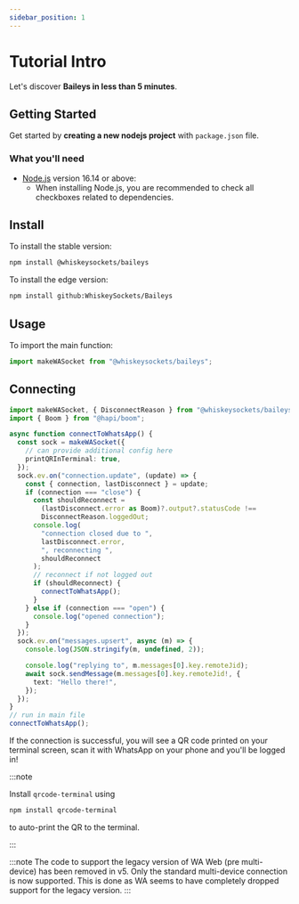 ```yaml
---
sidebar_position: 1
---
```


# Tutorial Intro

Let's discover **Baileys in less than 5 minutes**.

## Getting Started

Get started by **creating a new nodejs project** with `package.json` file.

### What you'll need

- [Node.js](https://nodejs.org/en/download/) version 16.14 or above:
  - When installing Node.js, you are recommended to check all checkboxes related to dependencies.

## Install

To install the stable version:

```bash npm2yarn
npm install @whiskeysockets/baileys
```

To install the edge version:

```bash npm2yarn
npm install github:WhiskeySockets/Baileys
```

## Usage

To import the main function:

```typescript
import makeWASocket from "@whiskeysockets/baileys";
```

## Connecting

```typescript
import makeWASocket, { DisconnectReason } from "@whiskeysockets/baileys";
import { Boom } from "@hapi/boom";

async function connectToWhatsApp() {
  const sock = makeWASocket({
    // can provide additional config here
    printQRInTerminal: true,
  });
  sock.ev.on("connection.update", (update) => {
    const { connection, lastDisconnect } = update;
    if (connection === "close") {
      const shouldReconnect =
        (lastDisconnect.error as Boom)?.output?.statusCode !==
        DisconnectReason.loggedOut;
      console.log(
        "connection closed due to ",
        lastDisconnect.error,
        ", reconnecting ",
        shouldReconnect
      );
      // reconnect if not logged out
      if (shouldReconnect) {
        connectToWhatsApp();
      }
    } else if (connection === "open") {
      console.log("opened connection");
    }
  });
  sock.ev.on("messages.upsert", async (m) => {
    console.log(JSON.stringify(m, undefined, 2));

    console.log("replying to", m.messages[0].key.remoteJid);
    await sock.sendMessage(m.messages[0].key.remoteJid!, {
      text: "Hello there!",
    });
  });
}
// run in main file
connectToWhatsApp();
```

If the connection is successful, you will see a QR code printed on your terminal screen, scan it with WhatsApp on your phone and you'll be logged in!

:::note

Install `qrcode-terminal` using

```bash npm2yarn
npm install qrcode-terminal
```

to auto-print the QR to the terminal.

:::

:::note
The code to support the legacy version of WA Web (pre multi-device) has been removed in v5. Only the standard multi-device connection is now supported. This is done as WA seems to have completely dropped support for the legacy version.
:::
